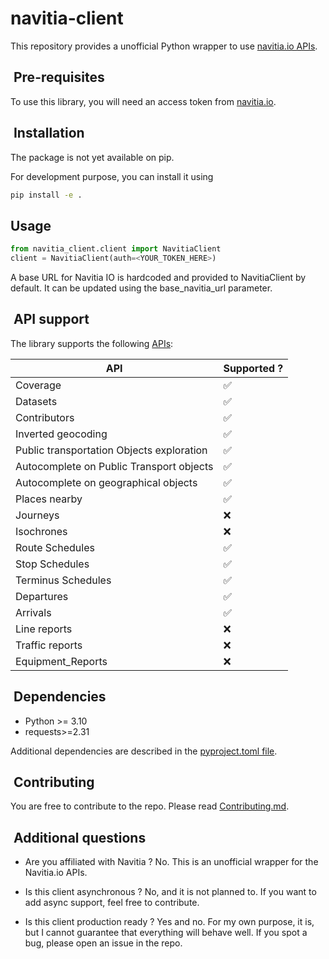 # navitia-client

This repository provides a unofficial Python wrapper to use [navitia.io APIs](https://doc.navitia.io).

##  Pre-requisites

To use this library, you will need an access token from [navitia.io](https://navitia.io/tarifs/).

##  Installation

The package is not yet available on pip.

For development purpose, you can install it using

```bash
pip install -e .
```

## Usage

```python
from navitia_client.client import NavitiaClient
client = NavitiaClient(auth=<YOUR_TOKEN_HERE>)
```

A base URL for Navitia IO is hardcoded and provided to NavitiaClient by default. It can be updated using the base_navitia_url parameter.

##  API support

The library supports the following [APIs](https://doc.navitia.io/#api-catalog):

| API                                       | Supported ? |
| ----------------------------------------- | ----------- |
| Coverage                                  | ✅           |
| Datasets                                  | ✅           |
| Contributors                              | ✅           |
| Inverted geocoding                        | ✅           |
| Public transportation Objects exploration | ✅           |
| Autocomplete on Public Transport objects  | ✅           |
| Autocomplete on geographical objects      | ✅           |
| Places nearby                             | ✅           |
| Journeys                                  | ❌           |
| Isochrones                                | ❌           |
| Route Schedules                           | ✅           |
| Stop Schedules                            | ✅           |
| Terminus Schedules                        | ✅           |
| Departures                                | ✅           |
| Arrivals                                  | ✅           |
| Line reports                              | ❌           |
| Traffic reports                           | ❌           |
| Equipment_Reports                         | ❌           |

##  Dependencies

* Python >= 3.10
* requests>=2.31

Additional dependencies are described in the [pyproject.toml file](pyproject.toml).

##  Contributing

You are free to contribute to the repo. Please read [Contributing.md](CONTRIBUTING.md).

##  Additional questions

* Are you affiliated with Navitia ?
No. This is an unofficial wrapper for the Navitia.io APIs.

* Is this client asynchronous ?
No, and it is not planned to. If you want to add async support, feel free to contribute.

* Is this client production ready ?
Yes and no. For my own purpose, it is, but I cannot guarantee that everything will behave well. If you spot a bug, please open an issue in the repo.
